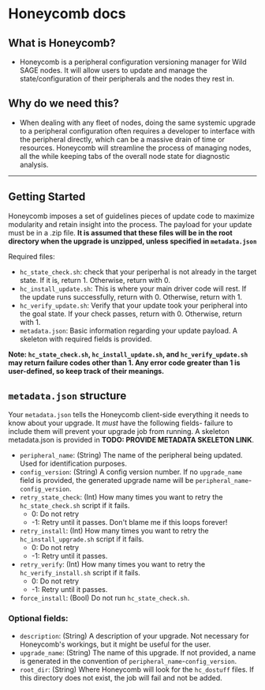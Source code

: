 # Honeycomb docs
## What is Honeycomb? 
* Honeycomb is a peripheral configuration versioning manager for Wild SAGE nodes. It will allow users to update and manage the state/configuration of their peripherals and the nodes they rest in.

## Why do we need this?
* When dealing with any fleet of nodes, doing the same systemic upgrade to a peripheral configuration often requires a developer to interface with the peripheral directly, which can be a massive drain of time or resources. Honeycomb will streamline the process of managing nodes, all the while keeping tabs of the overall node state for diagnostic analysis. 

-------
## Getting Started

Honeycomb imposes a set of guidelines pieces of update code to maximize modularity and retain insight into the process. The payload for your update must be in a .zip file. **It is assumed that these files will be in the root directory when the upgrade is unzipped, unless specified in `metadata.json`**

Required files: 
* `hc_state_check.sh`: check that your periperhal is not already in the target state. If it is, return 1. Otherwise, return with 0. 
* `hc_install_update.sh`: This is where your main driver code will rest. If the update runs successfully, return with 0. Otherwise, return with 1. 
* `hc_verify_update.sh`: Verify that your update took your peripheral into the goal state. If your check passes, return with 0. Otherwise, return with 1.
* `metadata.json`: Basic information regarding your update payload. A skeleton with required fields is provided.

**Note: `hc_state_check.sh`, `hc_install_update.sh`, and `hc_verify_update.sh` may return failure codes other than 1. Any error code greater than 1 is user-defined, so keep track of their meanings.**

## `metadata.json` structure
Your `metadata.json` tells the Honeycomb client-side everything it needs to know about your upgrade. It *must* have the following fields- failure to include them will prevent your upgrade job from running. A skeleton metadata.json is provided in **TODO: PROVIDE METADATA SKELETON LINK**. 

* `peripheral_name`: (String) The name of the peripheral being updated. Used for identification purposes. 
* `config_version`: (String) A config version number. If no `upgrade_name` field is provided, the generated upgrade name will be `peripheral_name`-`config_version`. 
* `retry_state_check`: (Int) How many times you want to retry the `hc_state_check.sh` script if it fails. 
    * 0: Do not retry
    * -1: Retry until it passes. Don't blame me if this loops forever!
* `retry_install`: (Int) How many times you want to retry the `hc_install_upgrade.sh` script if it fails. 
    * 0: Do not retry
    * -1: Retry until it passes. 
* `retry_verify`: (Int) How many times you want to retry the `hc_verify_install.sh` script if it fails. 
    * 0: Do not retry
    * -1: Retry until it passes. 
* `force_install`: (Bool) Do not run `hc_state_check.sh`.

### Optional fields:
* `description`: (String) A description of your upgrade. Not necessary for Honeycomb's workings, but it might be useful for the user. 
* `upgrade_name`: (String) The name of this upgrade. If not provided, a name is generated in the convention of `peripheral_name`-`config_version`. 
* `root_dir`: (String) Where Honeycomb will look for the `hc_dostuff` files. If this directory does not exist, the job will fail and not be added.  






